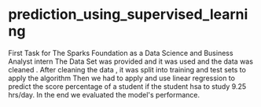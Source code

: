 # prediction_using_supervised_learning
First Task for The Sparks Foundation as a Data Science and Business Analyst intern
The Data Set was provided and it was used and the data was cleaned .
After cleaning the data , it was split into training and test sets to apply the algorithm
Then we had to apply and use  linear regression to predict the score percentage of a student if the student hsa to study 9.25 hrs/day.
In the end we evaluated the model's performance.
